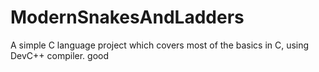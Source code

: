 # ModernSnakesAndLadders
A simple C language project which covers most of the basics in C, using DevC++ compiler.
good
